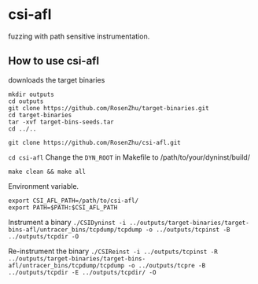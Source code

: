 # csi-afl
fuzzing with path sensitive instrumentation.

## How to use csi-afl
downloads the target binaries
```
mkdir outputs
cd outputs
git clone https://github.com/RosenZhu/target-binaries.git
cd target-binaries
tar -xvf target-bins-seeds.tar
cd ../..

``` 

`git clone https://github.com/RosenZhu/csi-afl.git`

`cd csi-afl`
Change the `DYN_ROOT` in Makefile to /path/to/your/dyninst/build/

`make clean && make all`

Environment variable.
```
export CSI_AFL_PATH=/path/to/csi-afl/
export PATH=$PATH:$CSI_AFL_PATH
```

Instrument a binary
`./CSIDyninst -i ../outputs/target-binaries/target-bins-afl/untracer_bins/tcpdump/tcpdump -o ../outputs/tcpinst -B ../outputs/tcpdir -O`

Re-instrument the binary
`./CSIReinst -i ../outputs/tcpinst -R ../outputs/target-binaries/target-bins-afl/untracer_bins/tcpdump/tcpdump -o ../outputs/tcpre -B ../outputs/tcpdir -E ../outputs/tcpdir/ -O`